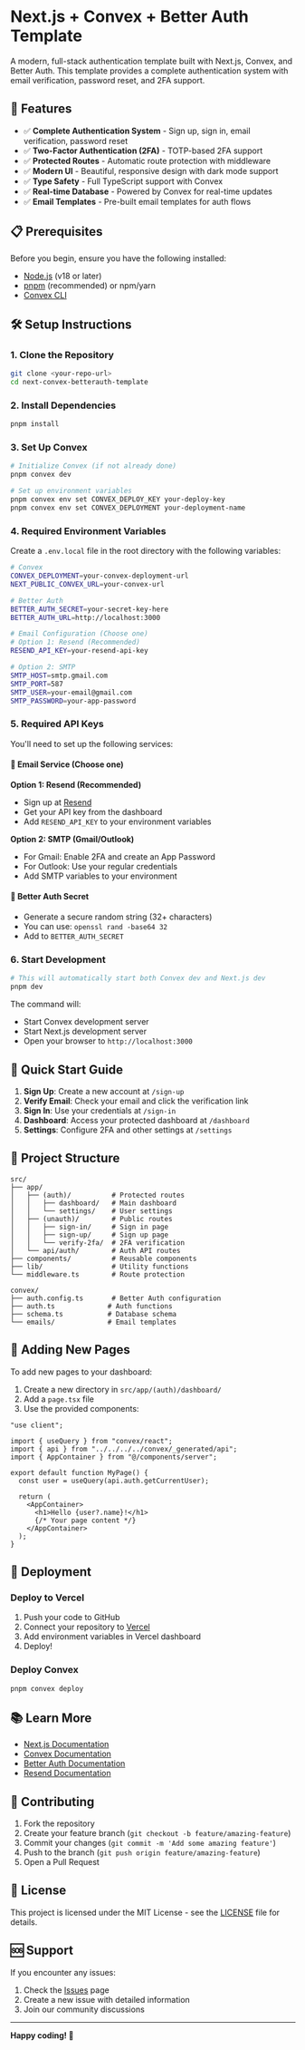 # Next.js + Convex + Better Auth Template

A modern, full-stack authentication template built with Next.js, Convex, and Better Auth. This template provides a complete authentication system with email verification, password reset, and 2FA support.

## 🚀 Features

- ✅ **Complete Authentication System** - Sign up, sign in, email verification, password reset
- ✅ **Two-Factor Authentication (2FA)** - TOTP-based 2FA support
- ✅ **Protected Routes** - Automatic route protection with middleware
- ✅ **Modern UI** - Beautiful, responsive design with dark mode support
- ✅ **Type Safety** - Full TypeScript support with Convex
- ✅ **Real-time Database** - Powered by Convex for real-time updates
- ✅ **Email Templates** - Pre-built email templates for auth flows

## 📋 Prerequisites

Before you begin, ensure you have the following installed:
- [Node.js](https://nodejs.org/) (v18 or later)
- [pnpm](https://pnpm.io/) (recommended) or npm/yarn
- [Convex CLI](https://docs.convex.dev/get-started/quickstart)

## 🛠️ Setup Instructions

### 1. Clone the Repository

```bash
git clone <your-repo-url>
cd next-convex-betterauth-template
```

### 2. Install Dependencies

```bash
pnpm install
```

### 3. Set Up Convex

```bash
# Initialize Convex (if not already done)
pnpm convex dev

# Set up environment variables
pnpm convex env set CONVEX_DEPLOY_KEY your-deploy-key
pnpm convex env set CONVEX_DEPLOYMENT your-deployment-name
```

### 4. Required Environment Variables

Create a `.env.local` file in the root directory with the following variables:

```bash
# Convex
CONVEX_DEPLOYMENT=your-convex-deployment-url
NEXT_PUBLIC_CONVEX_URL=your-convex-url

# Better Auth
BETTER_AUTH_SECRET=your-secret-key-here
BETTER_AUTH_URL=http://localhost:3000

# Email Configuration (Choose one)
# Option 1: Resend (Recommended)
RESEND_API_KEY=your-resend-api-key

# Option 2: SMTP
SMTP_HOST=smtp.gmail.com
SMTP_PORT=587
SMTP_USER=your-email@gmail.com
SMTP_PASSWORD=your-app-password
```

### 5. Required API Keys

You'll need to set up the following services:

#### 📧 Email Service (Choose one)

**Option 1: Resend (Recommended)**
- Sign up at [Resend](https://resend.com/)
- Get your API key from the dashboard
- Add `RESEND_API_KEY` to your environment variables

**Option 2: SMTP (Gmail/Outlook)**
- For Gmail: Enable 2FA and create an App Password
- For Outlook: Use your regular credentials
- Add SMTP variables to your environment

#### 🔐 Better Auth Secret
- Generate a secure random string (32+ characters)
- You can use: `openssl rand -base64 32`
- Add to `BETTER_AUTH_SECRET`

### 6. Start Development

```bash
# This will automatically start both Convex dev and Next.js dev
pnpm dev
```

The command will:
- Start Convex development server
- Start Next.js development server
- Open your browser to `http://localhost:3000`

## 🎯 Quick Start Guide

1. **Sign Up**: Create a new account at `/sign-up`
2. **Verify Email**: Check your email and click the verification link
3. **Sign In**: Use your credentials at `/sign-in`
4. **Dashboard**: Access your protected dashboard at `/dashboard`
5. **Settings**: Configure 2FA and other settings at `/settings`

## 📁 Project Structure

```
src/
├── app/
│   ├── (auth)/          # Protected routes
│   │   ├── dashboard/   # Main dashboard
│   │   └── settings/    # User settings
│   ├── (unauth)/        # Public routes
│   │   ├── sign-in/     # Sign in page
│   │   ├── sign-up/     # Sign up page
│   │   └── verify-2fa/  # 2FA verification
│   └── api/auth/        # Auth API routes
├── components/          # Reusable components
├── lib/                 # Utility functions
└── middleware.ts        # Route protection

convex/
├── auth.config.ts       # Better Auth configuration
├── auth.ts             # Auth functions
├── schema.ts           # Database schema
└── emails/             # Email templates
```

## 🔧 Adding New Pages

To add new pages to your dashboard:

1. Create a new directory in `src/app/(auth)/dashboard/`
2. Add a `page.tsx` file
3. Use the provided components:

```tsx
"use client";

import { useQuery } from "convex/react";
import { api } from "../../../../convex/_generated/api";
import { AppContainer } from "@/components/server";

export default function MyPage() {
  const user = useQuery(api.auth.getCurrentUser);

  return (
    <AppContainer>
      <h1>Hello {user?.name}!</h1>
      {/* Your page content */}
    </AppContainer>
  );
}
```

## 🚀 Deployment

### Deploy to Vercel

1. Push your code to GitHub
2. Connect your repository to [Vercel](https://vercel.com)
3. Add environment variables in Vercel dashboard
4. Deploy!

### Deploy Convex

```bash
pnpm convex deploy
```

## 📚 Learn More

- [Next.js Documentation](https://nextjs.org/docs)
- [Convex Documentation](https://docs.convex.dev)
- [Better Auth Documentation](https://www.better-auth.com/docs)
- [Resend Documentation](https://resend.com/docs)

## 🤝 Contributing

1. Fork the repository
2. Create your feature branch (`git checkout -b feature/amazing-feature`)
3. Commit your changes (`git commit -m 'Add some amazing feature'`)
4. Push to the branch (`git push origin feature/amazing-feature`)
5. Open a Pull Request

## 📄 License

This project is licensed under the MIT License - see the [LICENSE](LICENSE) file for details.

## 🆘 Support

If you encounter any issues:

1. Check the [Issues](https://github.com/podalls97/issues) page
2. Create a new issue with detailed information
3. Join our community discussions

---

**Happy coding! 🎉**
